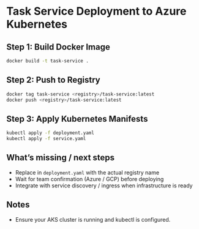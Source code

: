 # Task Service Deployment to Azure Kubernetes

## Step 1: Build Docker Image

```bash
docker build -t task-service .
```

## Step 2: Push to Registry

```bash
docker tag task-service <registry>/task-service:latest
docker push <registry>/task-service:latest
```

## Step 3: Apply Kubernetes Manifests

```bash
kubectl apply -f deployment.yaml
kubectl apply -f service.yaml
```

## What’s missing / next steps

- Replace <registry> in `deployment.yaml` with the actual registry name
- Wait for team confirmation (Azure / GCP) before deploying
- Integrate with service discovery / ingress when infrastructure is ready


## Notes

- Ensure your AKS cluster is running and kubectl is configured.